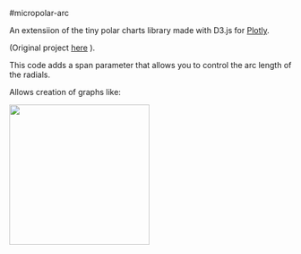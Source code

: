 #micropolar-arc

An extensiion of the  tiny polar charts library made with D3.js for [Plotly](https://plot.ly/). 

(Original project  [here](http://micropolar.org/) ).

This code adds a span parameter that allows you to control the arc length of the radials.

Allows creation of graphs like:

<img src="https://raw.github.com/stevehenderson/micropolar-arc/radar.png" width="250"/><br />

